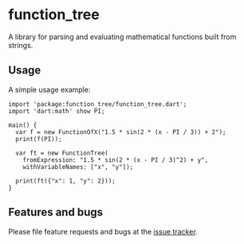 # function_tree

A library for parsing and evaluating mathematical functions built from strings.

## Usage

A simple usage example:

    import 'package:function_tree/function_tree.dart';
    import 'dart:math' show PI;

    main() {
      var f = new FunctionOfX("1.5 * sin(2 * (x - PI / 3)) + 2");
      print(f(PI));

      var ft = new FunctionTree(
        fromExpression: "1.5 * sin(2 * (x - PI / 3)^2) + y",
        withVariableNames: ["x", "y"]);

      print(ft({"x": 1, "y": 2}));
    }

## Features and bugs

Please file feature requests and bugs at the [issue tracker][tracker].

[tracker]: http://example.com/issues/replaceme
